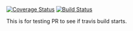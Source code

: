 [![Coverage Status](https://coveralls.io/repos/github/seanpanpan321/CS6063_HW1/badge.svg?branch=main)](https://coveralls.io/github/seanpanpan321/CS6063_HW1?branch=main)
[![Build Status](https://app.travis-ci.com/seanpanpan321/CS6063_HW1.svg?branch=main)](https://app.travis-ci.com/seanpanpan321/CS6063_HW1)

This is for testing PR to see if travis build starts.